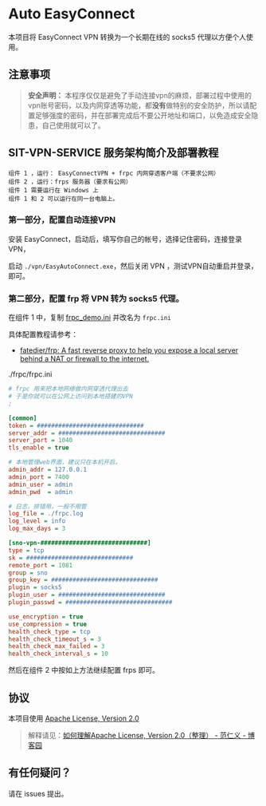 # Auto EasyConnect

本项目将 EasyConnect VPN 转换为一个长期在线的 socks5 代理以方便个人使用。

## 注意事项

> **安全声明：** 本程序仅仅是避免了手动连接vpn的麻烦，部署过程中使用的vpn账号密码，以及内网穿透等功能，都**没有**做特别的安全防护，所以请配置足够强度的密码，并在部署完成后不要公开地址和端口，以免造成安全隐患，自己使用就可以了。

## SIT-VPN-SERVICE 服务架构简介及部署教程

```
组件 1 ，运行： EasyConnectVPN + frpc 内网穿透客户端（不要求公网）
组件 2 ，运行：frps 服务器（要求有公网）
组件 1 需要运行在 Windows 上
组件 1 和 2 可以运行在同一台电脑上。
```

### 第一部分，配置自动连接VPN

安装 EasyConnect，启动后，填写你自己的帐号，选择记住密码，连接登录 VPN，

启动 `./vpn/EasyAutoConnect.exe`，然后关闭 VPN ，测试VPN自动重启并登录，即可。

### 第二部分，配置 frp 将 VPN 转为 socks5 代理。

在组件 1 中，复制 [frpc_demo.ini]( ./frpc/frpc_demo.ini) 并改名为 `frpc.ini`

具体配置教程请参考：
- [fatedier/frp: A fast reverse proxy to help you expose a local server behind a NAT or firewall to the internet.]( https://github.com/fatedier/frp )

./frpc/frpc.ini
```ini
# frpc 用来把本地网络做内网穿透代理出去
# 于是你就可以在公网上访问到本地搭建的VPN
; 

[common]
token = ##############################
server_addr = ##############################
server_port = 1040
tls_enable = true

# 本地管理web界面，建议只在本机开启。
admin_addr = 127.0.0.1
admin_port = 7400
admin_user = admin
admin_pwd  = admin

# 日志，排错用，一般不用管
log_file = ./frpc.log
log_level = info
log_max_days = 3

[sno-vpn-##############################]
type = tcp
sk = ##############################
remote_port = 1081
group = sno
group_key = ##############################
plugin = socks5
plugin_user = ##############################
plugin_passwd = ##############################

use_encryption = true
use_compression = true
health_check_type = tcp
health_check_timeout_s = 3
health_check_max_failed = 3
health_check_interval_s = 10
```

然后在组件 2 中按如上方法继续配置 frps 即可。

## 协议

本项目使用 [Apache License, Version 2.0]( https://www.apache.org/licenses/LICENSE-2.0 )
> 解释请见：[如何理解Apache License, Version 2.0（整理） - 范仁义 - 博客园]( https://www.cnblogs.com/Renyi-Fan/p/8148658.html )


## 有任何疑问？

请在 issues 提出。

